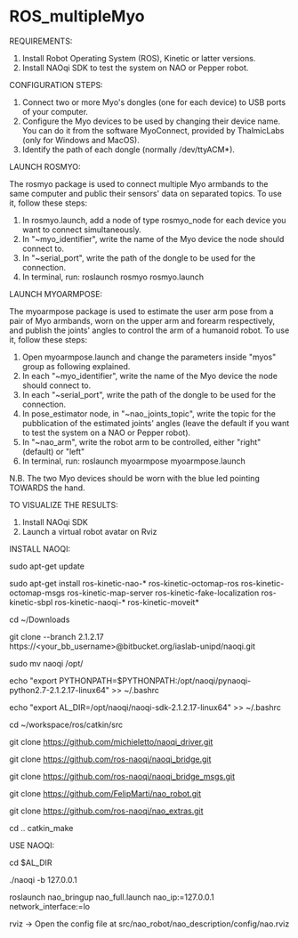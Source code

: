 # ROS_multipleMyo

REQUIREMENTS:
1. Install Robot Operating System (ROS), Kinetic or latter versions.
2. Install NAOqi SDK to test the system on NAO or Pepper robot.
 
 CONFIGURATION STEPS:
 
 1. Connect two or more Myo's dongles (one for each device) to USB ports of your computer.
 2. Configure the Myo devices to be used by changing their device name. You can do it from the software MyoConnect, provided by ThalmicLabs (only for Windows and MacOS).
 3. Identify the path of each dongle (normally /dev/ttyACM*).
 
 LAUNCH ROSMYO:
 
 The rosmyo package is used to connect multiple Myo armbands to the same computer and public their sensors' data on separated topics. To use it, follow these steps:
 1. In rosmyo.launch, add a node of type rosmyo_node for each device you want to connect simultaneously.
 2. In "~myo_identifier", write the name of the Myo device the node should connect to.
 3. In "~serial_port", write the path of the dongle to be used for the connection.
 4. In terminal, run: roslaunch rosmyo rosmyo.launch
 
 LAUNCH MYOARMPOSE:
 
 The myoarmpose package is used to estimate the user arm pose from a pair of Myo armbands, worn on the upper arm and forearm respectively, and publish the joints' angles to control the arm of a humanoid robot. To use it, follow these steps:
 1. Open myoarmpose.launch and change the parameters inside "myos" group as following explained.
 2. In each "~myo_identifier", write the name of the Myo device the node should connect to.
 3. In each "~serial_port", write the path of the dongle to be used for the connection.
 4. In pose_estimator node, in "~nao_joints_topic", write the topic for the pubblication of the estimated joints' angles (leave the default if you want to test the system on a NAO or Pepper robot).
 5. In "~nao_arm", write the robot arm to be controlled, either "right" (default) or "left"
 6. In terminal, run: roslaunch myoarmpose myoarmpose.launch
 
N.B. The two Myo devices should be worn with the blue led pointing TOWARDS the hand.

TO VISUALIZE THE RESULTS:
1. Install NAOqi SDK
2. Launch a virtual robot avatar on Rviz

INSTALL NAOQI:

sudo apt-get update

sudo apt-get install ros-kinetic-nao-* ros-kinetic-octomap-ros ros-kinetic-octomap-msgs ros-kinetic-map-server ros-kinetic-fake-localization ros-kinetic-sbpl ros-kinetic-naoqi-* ros-kinetic-moveit*

cd ~/Downloads

git clone --branch 2.1.2.17 https://<your_bb_username>@bitbucket.org/iaslab-unipd/naoqi.git

sudo mv naoqi /opt/

echo "export PYTHONPATH=$PYTHONPATH:/opt/naoqi/pynaoqi-python2.7-2.1.2.17-linux64" >> ~/.bashrc

echo "export AL_DIR=/opt/naoqi/naoqi-sdk-2.1.2.17-linux64" >> ~/.bashrc

cd ~/workspace/ros/catkin/src

git clone https://github.com/michieletto/naoqi_driver.git

git clone https://github.com/ros-naoqi/naoqi_bridge.git

git clone https://github.com/ros-naoqi/naoqi_bridge_msgs.git

git clone https://github.com/FelipMarti/nao_robot.git

git clone https://github.com/ros-naoqi/nao_extras.git

cd ..
catkin_make

USE NAOQI:

cd $AL_DIR

./naoqi -b 127.0.0.1

roslaunch nao_bringup nao_full.launch nao_ip:=127.0.0.1 network_interface:=lo

rviz
 -> Open the config file at src/nao_robot/nao_description/config/nao.rviz




